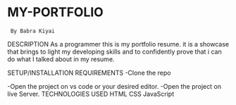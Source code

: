 # MY-PORTFOLIO
     By Babra Kiyai
  
DESCRIPTION
As a programmer this is my portfolio resume. 
it is a showcase that brings to light my developing skills and to confidently prove that i can do what I talked about in my resume.

SETUP/INSTALLATION REQUIREMENTS
   -Clone the repo
   
   -Open the project on vs code or your desired editor.
   -Open the project on live Server.
TECHNOLOGIES USED
  HTML
  CSS
  JavaScript
